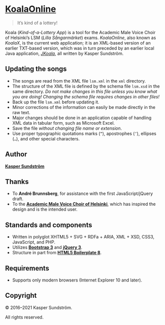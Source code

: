 # [KoalaOnline](https://koala.ksundstrom.fi/)

> It’s kind of a lottery!

Koala (_Kind-of-a-Lottery App_) is a tool for the Academic Male Voice Choir of Helsinki’s LSM (_Lilla Sångarmärket_) exams. _KoalaOnline_, also known as _KoalaX_, is the current web application; it is an XML-based version of an earlier TXT-based version, which was in turn preceded by an earlier local Java application, [_JKoala_](https://github.com/KSundstrom/j-koala), all written by Kasper Sundström.


## Updating the songs

* The songs are read from the XML file `lsm.xml` in the `xml` directory.
* The structure of the XML file is defined by the schema file `lsm.xsd` in the same directory. _Do not make changes in this file unless you know what you are doing! Changing the schema file requires changes in other files!_
* Back up the file `lsm.xml` before updating it.
* Minor corrections of the information can easily be made directly in the raw text.
* Major changes should be done in an application capable of handling XML data in tabular form, such as Microsoft Excel.
* Save the file _without changing file name or extension_.
* Use proper typographic quotations marks (`”`), apostrophes (`’`), ellipses (`…`), and other special characters.


## Author

**[Kasper Sundström](https://twitter.com/ksundstrom)**


## Thanks

* To **André Brunnsberg**, for assistance with the first JavaScript/jQuery draft.
* To the **[Academic Male Voice Choir of Helsinki](https://twitter.com/akademen)**, which has inspired the design and is the intended user.


## Standards and components

* Written in polyglot XHTML5 + SVG + RDFa + ARIA, XML + XSD, CSS3, JavaScript, and PHP.
* Utilizes **[Bootstrap 3](https://getbootstrap.com/docs/3.4/)** and **[jQuery 3](https://jquery.com/)**.
* Structure in part from **[HTML5 Boilerplate 8](https://html5boilerplate.com/)**.


## Requirements

* Supports only modern browsers (Internet Explorer 10 and later).


## Copyright

© 2016–2021 Kasper Sundström.

All rights reserved.
